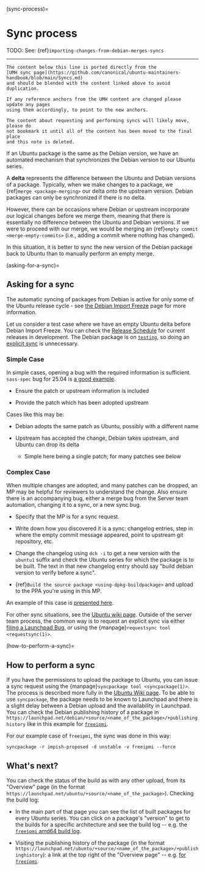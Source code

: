 (sync-process)=
# Sync process

TODO: See: {ref}`importing-changes-from-debian-merges-syncs`


---------------------------------------------------------

```{important}
The content below this line is ported directly from the
[UMH sync page](https://github.com/canonical/ubuntu-maintainers-handbook/blob/main/Syncs.md)
and should be blended with the content linked above to avoid duplication.

If any reference anchors from the UMH content are changed please update any pages
using them accordingly, to point to the new anchors.

The content about requesting and performing syncs will likely move, please do
not bookmark it until all of the content has been moved to the final place
and this note is deleted.
```

If an Ubuntu package is the same as the Debian version, we have an automated
mechanism that synchronizes the Debian version to our Ubuntu series. 

A **delta** represents the difference between the Ubuntu and Debian versions of
a package. Typically, when we make changes to a package, we
{ref}`merge <package-merging>` our delta onto the upstream version. Debian
packages can only be synchronized if there is no delta.

However, there can be occasions where Debian or upstream incorporate our
logical changes before we merge them, meaning that there is essentially no
difference between the Ubuntu and Debian versions. If we were to proceed with
our merge, we would be merging an
{ref}`empty commit <merge-empty-commits>` (i.e., adding a commit where
nothing has changed).

In this situation, it is better to sync the new version of the Debian
package back to Ubuntu than to manually perform an empty merge.


(asking-for-a-sync)=
## Asking for a sync

The automatic syncing of packages from Debian is active for only some of the
Ubuntu release cycle - see
[the Debian Import Freeze](https://wiki.ubuntu.com/DebianImportFreeze)
page for more information.

Let us consider a test case where we have an empty Ubuntu delta before
Debian Import Freeze. You can check the
[Release Schedule](https://wiki.ubuntu.com/ReleaseSchedule)
for current releases in development. The Debian package is on
[`testing`](https://www.debian.org/releases/), so doing an
[explicit sync](https://wiki.ubuntu.com/SyncRequestProcess#Content_of_a_sync_request)
is unnecessary. 


### Simple Case

In simple cases, opening a bug with the required information is sufficient.
`sass-spec` bug for 25.04 is
[a good example](https://bugs.launchpad.net/ubuntu/+source/sass-spec/+bug/2098389).

* Ensure the patch or upstream information is included

* Provide the patch which has been adopted upstream

Cases like this may be:

* Debian adopts the same patch as Ubuntu, possibly with a different name

* Upstream has accepted the change, Debian takes upstream, and Ubuntu can drop its delta

  * Simple here being a single patch; for many patches see below


### Complex Case

When multiple changes are adopted, and many patches can be dropped, an MP may be
helpful for reviewers to understand the change. Also ensure there is an
accompanying bug, either a merge bug from the Server team automation, changing
it to a sync, or a new sync bug.

* Specify that the MP is for a sync request.

* Write down how you discovered it is a sync: changelog entries, step in where
  the empty commit message appeared, point to upstream git repository, etc.

* Change the changelog using `dch -i` to get a new version with the `ubuntu1`
  suffix and check the Ubuntu series for which the package is to be built. The
  text in that new changelog entry should say "build debian version to verify
  before a sync".
  
* {ref}`Build the source package <using-dpkg-buildpackage>` and upload to the
  PPA you're using in this MP.

An example of this case is
[presented here](https://code.launchpad.net/~mirespace/ubuntu/+source/freeipmi/+git/freeipmi/+merge/407014).

For other sync situations, see the
[Ubuntu wiki page](https://wiki.ubuntu.com/SyncRequestProcess).
Outside of the server team process, the common way is to request an explicit
sync via either
[filing a Launchpad Bug](https://wiki.ubuntu.com/SyncRequestProcess#For_people_requiring_sponsorship),
or using the {manpage}`requestsync tool <requestsync(1)>`.


(how-to-perform-a-sync)=
## How to perform a sync

If you have the permissions to upload the package to Ubuntu, you can issue a
sync request using the {manpage}`syncpackage tool <syncpackage(1)>`.
The process is described more fully in the
[Ubuntu Wiki page](https://wiki.ubuntu.com/SyncRequestProcess#For_people_with_permission_to_upload_the_package_to_Ubuntu).
To be able to use `syncpackage`, the package needs to be known to Launchpad
and there is a slight delay between a Debian upload and the availability in
Launchpad. You can check the Debian publishing history of a package in
`https://launchpad.net/debian/+source/<name_of_the_package>/+publishinghistory`
like in this example for
[`freeipmi`](https://launchpad.net/debian/+source/freeipmi/+publishinghistory).

For our example case of `freeipmi`, the sync was done in this way:

```shell
syncpackage -r impish-proposed -d unstable -v freeipmi --force
```


## What's next?

You can check the status of the build as with any other upload, from its
"Overview" page (in the format
`https://launchpad.net/ubuntu/+source/<name_of_the_package>`).
Checking the build log:

* In the main part of that page you can see the list of built packages for
  every Ubuntu series. You can click on a package's "version" to get to the
  builds for a specific architecture and see the build log -- e.g. the
  [`freeipmi` amd64 build log](https://launchpad.net/ubuntu/+source/freeipmi/1.6.6-4/+build/21971101/+files/buildlog_ubuntu-impish-amd64.freeipmi_1.6.6-4_BUILDING.txt.gz).

* Visiting the publishing history of the package (in the format 
  `https://launchpad.net/ubuntu/+source/<name_of_the_package>/+publishinghistory`):
  a link at the top right of the "Overview page" -- e.g.
  [for `freeipmi`](https://launchpad.net/ubuntu/+source/freeipmi/+publishinghistory).
